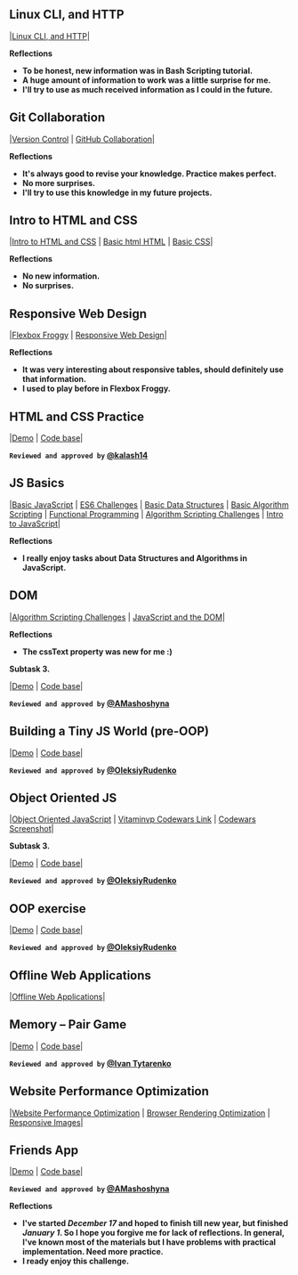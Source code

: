 ## Linux CLI, and HTTP

|[Linux CLI, and HTTP](task_linux_cli/learn-the-command-line.jpg)|

**Reflections**
 - **To be honest, new information was in Bash Scripting tutorial.**
 - **A huge amount of information to work was a little surprise for me.**
 - **I'll try to use as much received information as I could in the future.**
 
## Git Collaboration
 
 |[Version Control](task_git_collaboration/Screenshot_Version-Control-with-Git-Udacity.jpg) |
 [GitHub Collaboration](task_git_collaboration/Screenshot_GitHub-Collaboration.jpg)|

**Reflections**
 - **It's always good to revise your knowledge. Рractice makes perfect.**
 - **No more surprises.**
 - **I'll try to use this knowledge in my future projects.**
 
## Intro to HTML and CSS
 
 |[Intro to HTML and CSS](task_html_css_intro/Screenshot-Intro-to-HTML-and-CSS.png) |
 [Basic html HTML](task_html_css_intro/basic-html-HTML-Academy.png) |
 [Basic CSS](task_html_css_intro/Screenshot_basic-css.png)|
 
**Reflections**
 - **No new information.**
 - **No surprises.**
 
## Responsive Web Design
 
 |[Flexbox Froggy](task_responsive_web_design/Screenshot_Flexbox_Froggy.png) |
 [Responsive Web Design](task_responsive_web_design/Screenshot_Responsive-Web-Design-Fundamentals.png)|

 
**Reflections**
 - **It was very interesting about responsive tables, should definitely use that information.**
 - **I used to play before in Flexbox Froggy.**
 
## HTML and CSS Practice
 
  |[Demo](kottans-frontend/task_html_css_intro/practical_task/ "Pushed to p2p repo") | [Code base](task_html_css_intro/practical_task)|

**`Reviewed and approved by` [@kalash14](https://github.com/kalash14)**
 
## JS Basics

 |[Basic JavaScript](task_js_basics/IntroductionToJavaScript.png) | [ES6 Challenges](task_js_basics/ES6.png) | [Basic Data Structures](task_js_basics/BasicDataStructures.png) | [Basic Algorithm Scripting](task_js_basics/BasicAlgorithmScripting.png) | [Functional Programming](task_js_basics/FunctionalProgramming.png) | [Algorithm Scripting Challenges](task_js_basics/Screenshot_algorithmScriptingChallenges.png) | [Intro to JavaScript](task_js_basics/Screenshot_Intro-to-JavaScript.png)|
 
**Reflections**
 - **I really enjoy tasks about Data Structures and Algorithms in JavaScript.**
 
## DOM
  |[Algorithm Scripting Challenges](task_js_basics/Screenshot_algorithmScriptingChallenges.png) | [JavaScript and the DOM](task_js_dom/Screenshot_1.png)|
  
**Reflections**
  - **The cssText property was new for me :)**

**Subtask 3.**

|[Demo](kottans-frontend/task_js_dom/practical_task/index.html) | [Code base](task_js_dom/practical_task)|

**`Reviewed and approved by` [@AMashoshyna](https://github.com/AMashoshyna)**

## Building a Tiny JS World (pre-OOP)

|[Demo](a-tiny-JS-world/) | [Code base](https://github.com/Vitaminvp/a-tiny-JS-world)|

**`Reviewed and approved by` [@OleksiyRudenko](https://github.com/OleksiyRudenko)**

## Object Oriented JS

|[Object Oriented JavaScript](task_js_oop/Screenshot_Object-Oriented-JavaScript.png) | [Vitaminvp Codewars Link](https://www.codewars.com/users/Vitaminvp) | [Codewars Screenshot](task_js_oop/Screenshot_Vitaminvp-Codewars.png)|

**Subtask 3.**

|[Demo](kottans-frontend/task_Frogger/) | [Code base](task_Frogger)|

**`Reviewed and approved by` [@OleksiyRudenko](https://github.com/OleksiyRudenko)**
 
## OOP exercise

|[Demo](a-tiny-JS-world/) | [Code base](https://github.com/Vitaminvp/a-tiny-JS-world)|

**`Reviewed and approved by` [@OleksiyRudenko](https://github.com/OleksiyRudenko)**

## Offline Web Applications

|[Offline Web Applications](task_offline_web_app/Screenshot_Offline_Web_Applications.png)|

## Memory – Pair Game

|[Demo](kottans-frontend/task-Memory-Pair-Game) | [Code base](task-Memory-Pair-Game)|

**`Reviewed and approved by` [@Ivan Tytarenko](https://github.com/zonzujiro)**

## Website Performance Optimization

|[Website Performance Optimization](task_website_performance/Screenshot_Website_Performance_Optimization.png) | [Browser Rendering Optimization](task_website_performance/Screenshot_Browser_Rendering_Optimization.png) | [Responsive Images](task_website_performance/Screenshot_Responsive_Images.png)|

## Friends App

|[Demo](kottans-frontend/task-friendApp/) | [Code base](task-friendApp)|

**`Reviewed and approved by` [@AMashoshyna](https://github.com/AMashoshyna)**

**Reflections**
  - **I've started _December 17_ and hoped to finish till new year, but finished _January 1_. So I hope you forgive me for lack of reflections.
In general, I've known most of the materials but I have problems with practical implementation. Need more practice.**
  - **I ready enjoy this challenge.**
